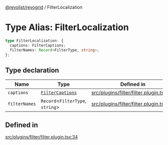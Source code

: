 [@revolist/revogrid](README.md) / FilterLocalization

# Type Alias: FilterLocalization

```ts
type FilterLocalization: {
  captions: FilterCaptions;
  filterNames: Record<FilterType, string>;
};
```

## Type declaration

| Name | Type | Defined in |
| ------ | ------ | ------ |
| `captions` | [`FilterCaptions`](TypeAlias.FilterCaptions.md) | [src/plugins/filter/filter.plugin.tsx:35](https://github.com/revolist/revogrid/blob/1d7f63e049242097564b7da6ec33fe3875543951/src/plugins/filter/filter.plugin.tsx#L35) |
| `filterNames` | `Record`\<`FilterType`, `string`\> | [src/plugins/filter/filter.plugin.tsx:36](https://github.com/revolist/revogrid/blob/1d7f63e049242097564b7da6ec33fe3875543951/src/plugins/filter/filter.plugin.tsx#L36) |

## Defined in

[src/plugins/filter/filter.plugin.tsx:34](https://github.com/revolist/revogrid/blob/1d7f63e049242097564b7da6ec33fe3875543951/src/plugins/filter/filter.plugin.tsx#L34)
